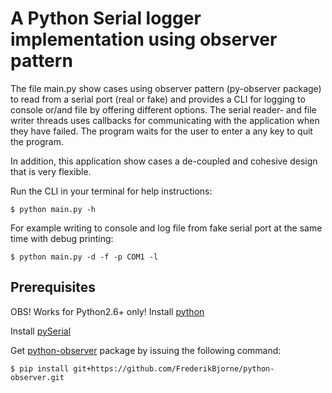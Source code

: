 # A Python Serial logger implementation using observer pattern
The file main.py show cases using observer pattern (py-observer package) to read from a serial port
(real or fake) and provides a CLI for logging to console or/and file by offering different options.
The serial reader- and file writer threads uses callbacks for communicating with the application
when they have failed. The program waits for the user to enter a any key to quit the program.

In addition, this application show cases a de-coupled and cohesive design that is very flexible.

Run the CLI in your terminal for help instructions:
```console
$ python main.py -h
```

For example writing to console and log file from fake serial port at the same time with debug printing:
```console
$ python main.py -d -f -p COM1 -l
```

## Prerequisites

OBS! Works for Python2.6+ only!
Install [python](https://www.python.org/downloads/)

Install [pySerial](https://github.com/pyserial/pyserial/blob/master/documentation/pyserial.rst)

Get [python-observer](https://github.com/FrederikBjorne/python-observer) package by issuing the following command:
```console
$ pip install git+https://github.com/FrederikBjorne/python-observer.git
```
